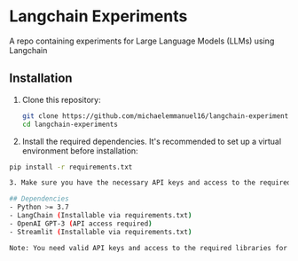 # Langchain Experiments
A repo containing experiments for Large Language Models (LLMs) using Langchain

## Installation

1. Clone this repository:

   ```bash
   git clone https://github.com/michaelemmanuel16/langchain-experiments.git
   cd langchain-experiments
2. Install the required dependencies. It's recommended to set up a virtual environment before installation:
  ```bash
  pip install -r requirements.txt

3. Make sure you have the necessary API keys and access to the required libraries.

## Dependencies
- Python >= 3.7
- LangChain (Installable via requirements.txt)
- OpenAI GPT-3 (API access required)
- Streamlit (Installable via requirements.txt)

Note: You need valid API keys and access to the required libraries for effective usage.